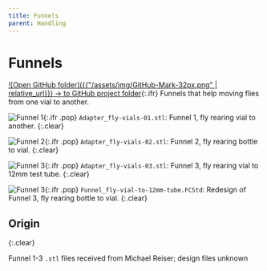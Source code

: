 ```yaml
---
title: Funnels
parent: Handling
---
```


# Funnels

[![Open GitHub folder]({{"/assets/img/GitHub-Mark-32px.png" | relative_url}}) → to GitHub project folder](https://github.com/reiserlab/Component-Design/tree/main/Handling/Funnels){:.ifr}
Funnels that help moving flies from one vial to another.

![Funnel 1]({{"/assets/img/Handling/Funnels/Adapter_fly-vials-01.png"|relative_url}}){:.ifr .pop}
`Adapter_fly-vials-01.stl`: Funnel 1, fly rearing vial to another.
{:.clear}

![Funnel 2]({{"/assets/img/Handling/Funnels/Adapter_fly-vials-02.png"|relative_url}}){:.ifr .pop}
`Adapter_fly-vials-02.stl`: Funnel 2, fly rearing bottle to vial.
{:.clear}

![Funnel 3]({{"/assets/img/Handling/Funnels/Adapter_fly-vials-03.png"|relative_url}}){:.ifr .pop}
`Adapter_fly-vials-03.stl`: Funnel 3, fly rearing vial to 12mm test tube.
{:.clear}


![Funnel 3]({{"/assets/img/Handling/Funnels/Funnel_fly-vial-to-12mm-tube.png"|relative_url}}){:.ifr .pop}
`Funnel_fly-vial-to-12mm-tube.FCStd`: Redesign of Funnel 3, fly rearing bottle to vial.
{:.clear}


## Origin
{:.clear}

Funnel 1-3 `.stl` files received from Michael Reiser; design files unknown
